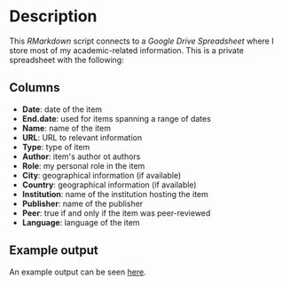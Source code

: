 # Description
This _RMarkdown_ script connects to a _Google Drive Spreadsheet_ where I store most of my academic-related information. This is a private spreadsheet with the following:

## Columns

- **Date**: date of the item
- **End.date**: used for items spanning a range of dates
- **Name**: name of the item
- **URL**: URL to relevant information
- **Type**: type of item
- **Author**: item's author ot authors
- **Role**: my personal role in the item
- **City**: geographical information (if available)
- **Country**: geographical information (if available)
- **Institution**: name of the institution hosting the item
- **Publisher**: name of the publisher
- **Peer**: true if and only if the item was peer-reviewed
- **Language**: language of the item

## Example output

An example output can be seen [here](https://pabrod.github.io/pages/sci-comm-en.html).
